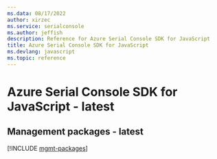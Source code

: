 ```yaml
---
ms.data: 08/17/2022
author: xirzec
ms.service: serialconsole
ms.author: jeffish
description: Reference for Azure Serial Console SDK for JavaScript
title: Azure Serial Console SDK for JavaScript
ms.devlang: javascript
ms.topic: reference
---
```

# Azure Serial Console SDK for JavaScript - latest

## Management packages - latest
[!INCLUDE [mgmt-packages](serial-console-mgmt-index.md)]
